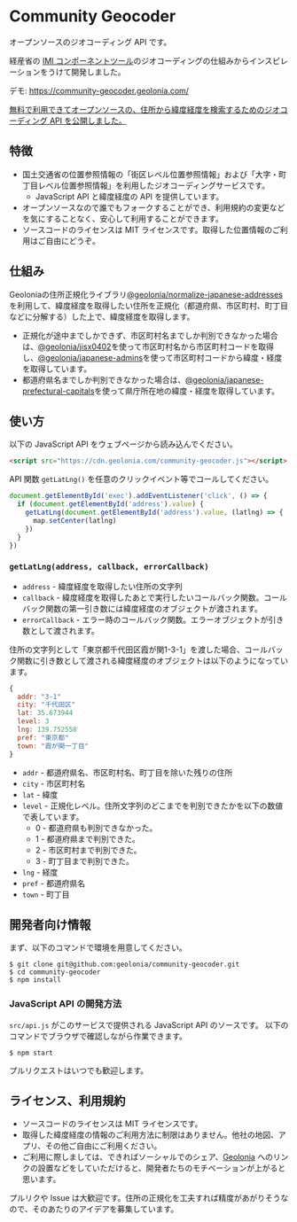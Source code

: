 # Community Geocoder

オープンソースのジオコーディング API です。

経産省の [IMI コンポーネントツール](https://info.gbiz.go.jp/tools/imi_tools/)のジオコーディングの仕組みからインスピレーションをうけて開発しました。

デモ: https://community-geocoder.geolonia.com/

[無料で利用できてオープンソースの、住所から緯度経度を検索するためのジオコーディング API を公開しました。](https://blog.geolonia.com/2020/06/01/community-geocoder.html)

## 特徴

* 国土交通省の位置参照情報の「街区レベル位置参照情報」および「大字・町丁目レベル位置参照情報」を利用したジオコーディングサービスです。
  * JavaScript API と緯度経度の API を提供しています。
* オープンソースなので誰でもフォークすることができ、利用規約の変更などを気にすることなく、安心して利用することができます。
* ソースコードのライセンスは MIT ライセンスです。取得した位置情報のご利用はご自由にどうぞ。

## 仕組み

Geoloniaの住所正規化ライブラリ[@geolonia/normalize-japanese-addresses](https://github.com/geolonia/normalize-japanese-addresses)を利用して、緯度経度を取得したい住所を正規化（都道府県、市区町村、町丁目などに分解する）した上で、緯度経度を取得します。

* 正規化が途中までしかできず、市区町村名までしか判別できなかった場合は、[@geolonia/jisx0402](https://github.com/geolonia/jisx0402)を使って市区町村名から市区町村コードを取得し、[@geolonia/japanese-admins](https://github.com/geolonia/japanese-admins)を使って市区町村コードから緯度・経度を取得しています。
* 都道府県名までしか判別できなかった場合は、[@geolonia/japanese-prefectural-capitals](https://github.com/geolonia/japanese-prefectural-capitals)を使って県庁所在地の緯度・経度を取得しています。

## 使い方

以下の JavaScript API をウェブページから読み込んでください。

```html
<script src="https://cdn.geolonia.com/community-geocoder.js"></script>
```

API 関数 `getLatLng()` を任意のクリックイベント等でコールしてください。

```javascript
document.getElementById('exec').addEventListener('click', () => {
  if (document.getElementById('address').value) {
    getLatLng(document.getElementById('address').value, (latlng) => {
      map.setCenter(latlng)
    })
  }
})
```

### `getLatLng(address, callback, errorCallback)`

* `address` - 緯度経度を取得したい住所の文字列
* `callback` - 緯度経度を取得したあとで実行したいコールバック関数。コールバック関数の第一引き数には緯度経度のオブジェクトが渡されます。
* `errorCallback` - エラー時のコールバック関数。エラーオブジェクトが引き数として渡されます。

住所の文字列として「東京都千代田区霞が関1-3-1」を渡した場合、コールバック関数に引き数として渡される緯度経度のオブジェクトは以下のようになっています。

```javascript
{
  addr: "3-1"
  city: "千代田区"
  lat: 35.673944
  level: 3
  lng: 139.752558
  pref: "東京都"
  town: "霞が関一丁目"
}
```

* `addr` - 都道府県名、市区町村名、町丁目を除いた残りの住所
* `city` - 市区町村名
* `lat` - 緯度
* `level` - 正規化レベル。住所文字列のどこまでを判別できたかを以下の数値で表しています。
  * 0 - 都道府県も判別できなかった。
  * 1 - 都道府県まで判別できた。
  * 2 - 市区町村まで判別できた。
  * 3 - 町丁目まで判別できた。
* `lng` - 経度
* `pref` - 都道府県名
* `town` - 町丁目

## 開発者向け情報

まず、以下のコマンドで環境を用意してください。

```
$ git clone git@github.com:geolonia/community-geocoder.git
$ cd community-geocoder
$ npm install
```

### JavaScript API の開発方法

`src/api.js` がこのサービスで提供される JavaScript API のソースです。 以下のコマンドでブラウザで確認しながら作業できます。

```
$ npm start
```

プルリクエストはいつでも歓迎します。

## ライセンス、利用規約

* ソースコードのライセンスは MIT ライセンスです。
* 取得した緯度経度の情報のご利用方法に制限はありません。他社の地図、アプリ、その他ご自由にご利用ください。
* ご利用に際しましては、できればソーシャルでのシェア、[Geolonia](https://geolonia.com/) へのリンクの設置などをしていただけると、開発者たちのモチベーションが上がると思います。

プルリクや Issue は大歓迎です。住所の正規化を工夫すれば精度があがりそうなので、そのあたりのアイデアを募集しています。
